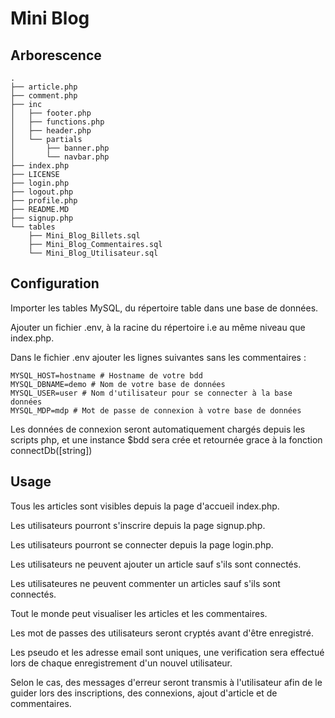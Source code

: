 # Mini Blog

## Arborescence

```
.
├── article.php
├── comment.php
├── inc
│   ├── footer.php
│   ├── functions.php
│   ├── header.php
│   └── partials
│       ├── banner.php
│       └── navbar.php
├── index.php
├── LICENSE
├── login.php
├── logout.php
├── profile.php
├── README.MD
├── signup.php
└── tables
    ├── Mini_Blog_Billets.sql
    ├── Mini_Blog_Commentaires.sql
    └── Mini_Blog_Utilisateur.sql
```
## Configuration

Importer les tables MySQL, du répertoire table dans une base de données.

Ajouter un fichier .env, à la racine du répertoire i.e au même niveau que 
index.php.

Dans le fichier .env ajouter les lignes suivantes sans les commentaires : 

```
MYSQL_HOST=hostname # Hostname de votre bdd
MYSQL_DBNAME=demo # Nom de votre base de données
MYSQL_USER=user # Nom d'utilisateur pour se connecter à la base données
MYSQL_MDP=mdp # Mot de passe de connexion à votre base de données
```
Les données de connexion seront automatiquement chargés depuis les scripts php, et une instance $bdd sera crée et retournée grace à la fonction connectDb([string])

## Usage

Tous les articles sont visibles depuis la page d'accueil index.php.

Les utilisateurs pourront s'inscrire depuis la page signup.php.

Les utilisateurs pourront se connecter depuis la page login.php.

Les utilisateurs ne peuvent ajouter un article sauf s'ils sont connectés.

Les utilisateures ne peuvent commenter un articles sauf s'ils sont connectés.

Tout le monde peut visualiser les articles et les commentaires.

Les mot de passes des utilisateurs seront cryptés avant d'être enregistré.

Les pseudo et les adresse email sont uniques, une verification sera effectué lors de chaque enregistrement d'un nouvel utilisateur.

Selon le cas, des messages d'erreur seront transmis à l'utilisateur afin de le guider lors des inscriptions, des connexions, ajout d'article et de commentaires.